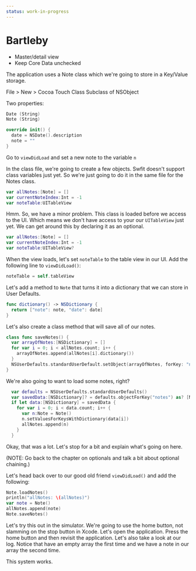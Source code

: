 ```yaml
---
status: work-in-progress
---
```


# Bartleby

* Master/detail view
* Keep Core Data unchecked

The application uses a Note class which we're going to store in a Key/Value storage.

File > New > Cocoa Touch Class
Subclass of NSObject

Two properties:

```swift
Date (String)
Note (String)

override init() {
  date = NSDate().description
  note = ""
}
```

Go to `viewDidLoad` and set a new note to the variable `n`

In the class file, we're going to create a few objects. Swfit doesn't support class variables just yet. So we're just going to do it in the same file for the Notes class.

```swift
var allNotes:[Note] = []
var currentNoteIndex:Int = -1
var noteTable:UITableView
```

Hmm. So, we have a minor problem. This class is loaded before we access to the UI. Which means we don't have access to your our `UITableView` just yet. We can get around this by declaring it as an optional.


```swift
var allNotes:[Note] = []
var currentNoteIndex:Int = -1
var noteTable:UITableView?
```

When the view loads, let's set `noteTable` to the table view in our UI. Add the following line to `viewDidLoad()`:

```swift
noteTable = self.tableView
```

Let's add a method to `Note` that turns it into a dictionary that we can store in User Defaults.

```swift
func dictionary() -> NSDictionary {
  return ["note": note, "date": date]
}
```

Let's also create a class method that will save all of our notes.

```swift
class func saveNotes() {
  var arrayOfNotes:[NSDictionary] = []
  for var i = 0; i < allNotes.count; i++ {
    arrayOfNotes.append(allNotes[i].dictionary())
  }
  NSUserDefaults.standardUserDefault.setObject(arrayOfNotes, forKey: "notes")
}
```

We're also going to want to load some notes, right?

```swift
  var defaults = NSUserDefaults.standardUserDefaults()
  var savedData:[NSDictionary]? = defaults.objectForKey("notes") as? [NSDictionary]
  if let data:[NSDictionary] = savedData {
    for var i = 0; i < data.count; i++ {
      var n:Note = Note()
      n.setValuesForKeysWithDictionary(data[i])
      allNotes.append(n)
    }
  }
```

Okay, that was a lot. Let's stop for a bit and explain what's going on here.

(NOTE: Go back to the chapter on optionals and talk a bit about optional chaining.)

Let's head back over to our good old friend `viewDidLoad()` and add the following:

```swift
Note.loadNotes()
println("allNotes: \(allNotes)")
var note = Note()
allNotes.append(note)
Note.saveNotes()
```

Let's try this out in the simulator. We're going to use the home button, not slamming on the stop button in Xcode. Let's open the application. Press the home button and then revisit the application. Let's also take a look at our log. Notice that have an empty array the first time and we have a note in our array the second time.

This system works.

